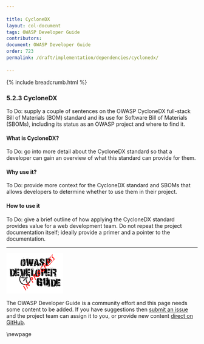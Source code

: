 ```yaml
---

title: CycloneDX
layout: col-document
tags: OWASP Developer Guide
contributors:
document: OWASP Developer Guide
order: 723
permalink: /draft/implementation/dependencies/cyclonedx/

---
```


{% include breadcrumb.html %}

### 5.2.3 CycloneDX

To Do: supply a couple of sentences on the OWASP CycloneDX full-stack Bill of Materials (BOM) standard
and its use for Software Bill of Materials (SBOMs), including its status as an OWASP project and where to find it.

#### What is CycloneDX?

To Do: go into more detail about the CycloneDX standard so that a developer
can gain an overview of what this standard can provide for them.

#### Why use it?

To Do: provide more context for the CycloneDX standard and SBOMs that allows developers to determine
whether to use them in their project.

#### How to use it

To Do: give a brief outline of how applying the CycloneDX standard provides value for a web development team.
Do not repeat the project documentation itself; ideally provide a primer and a pointer to the documentation.

----

![Developer Guide](../../../assets/images/dg_wip.png "OWASP Developer Guide")

The OWASP Developer Guide is a community effort and this page needs some content to be added.
If you have suggestions then [submit an issue][issue070203] and the project team can assign it to you,
or provide new content [direct on GitHub][edit070203].

[issue070203]: https://github.com/OWASP/www-project-developer-guide/issues/new?labels=enhancement&template=request.md&title=Update:%2007-implementation/02-dependencies/03-cyclonedx
[edit070203]: https://github.com/OWASP/www-project-developer-guide/blob/main/draft/07-implementation/02-dependencies/03-cyclonedx.md

\newpage
